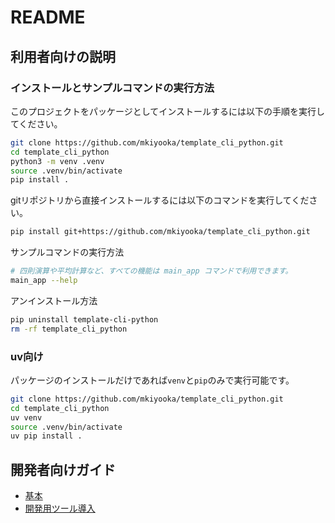 # README

## 利用者向けの説明

### インストールとサンプルコマンドの実行方法

このプロジェクトをパッケージとしてインストールするには以下の手順を実行してください。

```sh
git clone https://github.com/mkiyooka/template_cli_python.git
cd template_cli_python
python3 -m venv .venv
source .venv/bin/activate
pip install .
```

gitリポジトリから直接インストールするには以下のコマンドを実行してください。

```sh
pip install git+https://github.com/mkiyooka/template_cli_python.git
```

サンプルコマンドの実行方法

```sh
# 四則演算や平均計算など、すべての機能は main_app コマンドで利用できます。
main_app --help
```

アンインストール方法

```sh
pip uninstall template-cli-python
rm -rf template_cli_python
```

### uv向け

パッケージのインストールだけであれば`venv`と`pip`のみで実行可能です。

```sh
git clone https://github.com/mkiyooka/template_cli_python.git
cd template_cli_python
uv venv
source .venv/bin/activate
uv pip install .
```

## 開発者向けガイド

- [基本](docs/development-guide-basic.md)
- [開発用ツール導入](docs/development-guide-tools.md)
